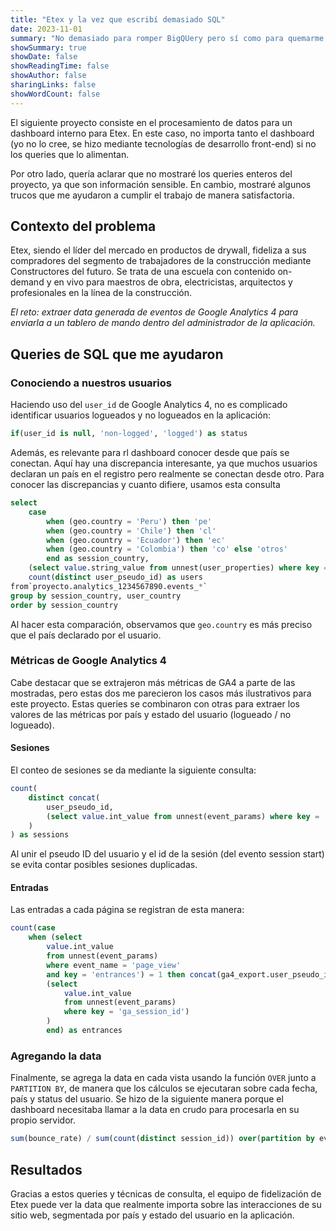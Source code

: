 ```yaml
---
title: "Etex y la vez que escribí demasiado SQL"
date: 2023-11-01
summary: "No demasiado para romper BigQUery pero sí como para quemarme el cerebro."
showSummary: true
showDate: false
showReadingTime: false
showAuthor: false
sharingLinks: false
showWordCount: false
---
```


El siguiente proyecto consiste en el procesamiento de datos para un dashboard interno para Etex. En este caso, no importa tanto el dashboard (yo no lo cree, se hizo mediante tecnologías de desarrollo front-end) si no los queries que lo alimentan.

Por otro lado, quería aclarar que no mostraré los queries enteros del proyecto, ya que son información sensible. En cambio, mostraré algunos trucos que me ayudaron a cumplir el trabajo de manera satisfactoria.

## Contexto del problema

Etex, siendo el líder del mercado en productos de drywall, fideliza a sus compradores del segmento de trabajadores de la construcción mediante Constructores del futuro. Se trata de una escuela con contenido on-demand y en vivo para maestros de obra, electricistas, arquitectos y profesionales en la línea de la construcción.

_El reto: extraer data generada de eventos de Google Analytics 4 para enviarla a un tablero de mando dentro del administrador de la aplicación._

## Queries de SQL que me ayudaron

### Conociendo a nuestros usuarios

Haciendo uso del `user_id` de Google Analytics 4, no es complicado identificar usuarios logueados y no logueados en la aplicación:

```sql
if(user_id is null, 'non-logged', 'logged') as status
```

Además, es relevante para rl dashboard conocer desde que país se conectan. Aquí hay una discrepancia interesante, ya que muchos usuarios declaran un país en el registro pero realmente se conectan desde otro. Para conocer las discrepancias y cuanto difiere, usamos esta consulta

```sql
select
    case
        when (geo.country = 'Peru') then 'pe'
        when (geo.country = 'Chile') then 'cl' 
        when (geo.country = 'Ecuador') then 'ec' 
        when (geo.country = 'Colombia') then 'co' else 'otros' 
        end as session_country,
    (select value.string_value from unnest(user_properties) where key = "country") as user_country,
    count(distinct user_pseudo_id) as users
from`proyecto.analytics_1234567890.events_*`
group by session_country, user_country
order by session_country
```

Al hacer esta comparación, observamos que `geo.country` es más preciso que el país declarado por el usuario.

### Métricas de Google Analytics 4

Cabe destacar que se extrajeron más métricas de GA4 a parte de las mostradas, pero estas dos me parecieron los casos más ilustrativos para este proyecto. Estas queries se combinaron con otras para extraer los valores de las métricas por país y estado del usuario (logueado / no logueado).

#### Sesiones

El conteo de sesiones se da mediante la siguiente consulta:

```sql
count(
    distinct concat(
        user_pseudo_id,
        (select value.int_value from unnest(event_params) where key = 'ga_session_id')
    )
) as sessions
```

Al unir el pseudo ID del usuario y el id de la sesión (del evento session start) se evita contar posibles sesiones duplicadas.

#### Entradas

Las entradas a cada página se registran de esta manera:

```sql
count(case 
    when (select 
        value.int_value 
        from unnest(event_params) 
        where event_name = 'page_view' 
        and key = 'entrances') = 1 then concat(ga4_export.user_pseudo_id,
        (select 
            value.int_value 
            from unnest(event_params) 
            where key = 'ga_session_id')
        )
        end) as entrances
```

### Agregando la data

Finalmente, se agrega la data en cada vista usando la función `OVER` junto a `PARTITION BY`, de manera que los cálculos se ejecutaran sobre cada fecha, país y status del usuario. Se hizo de la siguiente manera porque el dashboard necesitaba llamar a la data en crudo para procesarla en su propio servidor.

```sql
sum(bounce_rate) / sum(count(distinct session_id)) over(partition by event_date, session_country, status) as bounce_rate_page
```

## Resultados

Gracias a estos queries y técnicas de consulta, el equipo de fidelización de Etex puede ver la data que realmente importa sobre las interacciones de su sitio web, segmentada por país y estado del usuario en la aplicación.